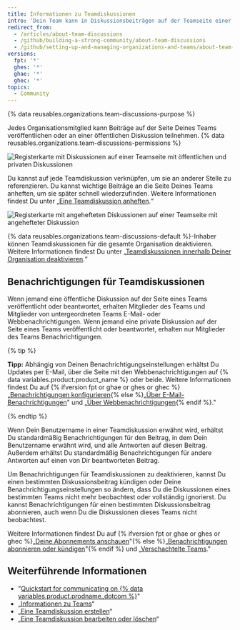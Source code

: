 ```yaml
---
title: Informationen zu Teamdiskussionen
intro: 'Dein Team kann in Diskussionsbeiträgen auf der Teamseite einer Organisation gemeinsam planen, sich gegenseitig auf den neuesten Stand bringen oder über jedes beliebige Thema sprechen.'
redirect_from:
  - /articles/about-team-discussions
  - /github/building-a-strong-community/about-team-discussions
  - /github/setting-up-and-managing-organizations-and-teams/about-team-discussions
versions:
  fpt: '*'
  ghes: '*'
  ghae: '*'
  ghec: '*'
topics:
  - Community
---
```


{% data reusables.organizations.team-discussions-purpose %}

Jedes Organisationsmitglied kann Beiträge auf der Seite Deines Teams veröffentlichen oder an einer öffentlichen Diskussion teilnehmen. {% data reusables.organizations.team-discussions-permissions %}

![Registerkarte mit Diskussionen auf einer Teamseite mit öffentlichen und privaten Diskussionen](/assets/images/help/organizations/team-page-discussions-tab.png)

Du kannst auf jede Teamdiskussion verknüpfen, um sie an anderer Stelle zu referenzieren. Du kannst wichtige Beiträge an die Seite Deines Teams anheften, um sie später schnell wiederzufinden. Weitere Informationen findest Du unter „[Eine Teamdiskussion anheften](/organizations/collaborating-with-your-team/pinning-a-team-discussion).“

![Registerkarte mit angehefteten Diskussionen auf einer Teamseite mit angehefteter Diskussion](/assets/images/help/organizations/team-discussions-pinned.png)

{% data reusables.organizations.team-discussions-default %}-Inhaber können Teamdiskussionen für die gesamte Organisation deaktivieren. Weitere Informationen findest Du unter „[Teamdiskussionen innerhalb Deiner Organisation deaktivieren](/articles/disabling-team-discussions-for-your-organization).“

## Benachrichtigungen für Teamdiskussionen

Wenn jemand eine öffentliche Diskussion auf der Seite eines Teams veröffentlicht oder beantwortet, erhalten Mitglieder des Teams und Mitglieder von untergeordneten Teams E-Mail- oder Webbenachrichtigungen. Wenn jemand eine private Diskussion auf der Seite eines Teams veröffentlicht oder beantwortet, erhalten nur Mitglieder des Teams Benachrichtigungen.

{% tip %}

**Tipp:** Abhängig von Deinen Benachrichtigungseinstellungen erhältst Du Updates per E-Mail, über die Seite mit den Webbenachrichtigungen auf {% data variables.product.product_name %} oder beide. Weitere Informationen findest Du auf {% ifversion fpt or ghae or ghes or ghec %}„[Benachrichtigungen konfigurieren](/github/managing-subscriptions-and-notifications-on-github/configuring-notifications){% else %}„[Über E-Mail-Benachrichtigungen](/github/receiving-notifications-about-activity-on-github/about-email-notifications)" und „[Über Webbenachrichtigungen](/github/receiving-notifications-about-activity-on-github/about-web-notifications){% endif %}."

{% endtip %}

Wenn Dein Benutzername in einer Teamdiskussion erwähnt wird, erhältst Du standardmäßig Benachrichtigungen für den Beitrag, in dem Dein Benutzername erwähnt wird, und alle Antworten auf diesen Beitrag. Außerdem erhältst Du standardmäßig Benachrichtigungen für andere Antworten auf einen von Dir beantworteten Beitrag.

Um Benachrichtigungen für Teamdiskussionen zu deaktivieren, kannst Du einen bestimmten Diskussionsbeitrag kündigen oder Deine Benachrichtigungseinstellungen so ändern, dass Du die Diskussionen eines bestimmten Teams nicht mehr beobachtest oder vollständig ignorierst. Du kannst Benachrichtigungen für einen bestimmten Diskussionsbeitrag abonnieren, auch wenn Du die Diskussionen dieses Teams nicht beobachtest.

Weitere Informationen findest Du auf {% ifversion fpt or ghae or ghes or ghec %}„[Deine Abonnements anschauen](/github/managing-subscriptions-and-notifications-on-github/viewing-your-subscriptions)"{% else %}„[Benachrichtigungen abonnieren oder kündigen](/github/receiving-notifications-about-activity-on-github/subscribing-to-and-unsubscribing-from-notifications)"{% endif %} und „[Verschachtelte Teams](/articles/about-teams/#nested-teams)."

## Weiterführende Informationen

- "[Quickstart for communicating on {% data variables.product.prodname_dotcom %}](/github/collaborating-with-issues-and-pull-requests/quickstart-for-communicating-on-github)"
- „[Informationen zu Teams](/articles/about-teams)“
- „[Eine Teamdiskussion erstellen](/organizations/collaborating-with-your-team/creating-a-team-discussion)“
- „[Eine Teamdiskussion bearbeiten oder löschen](/organizations/collaborating-with-your-team/editing-or-deleting-a-team-discussion)“
